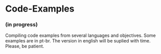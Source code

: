 # Code-Examples
### (in progress)

Compiling code examples from several languages and objectives.
Some examples are in pt-br. The version in english will be suplied with time. Please, be patient.

